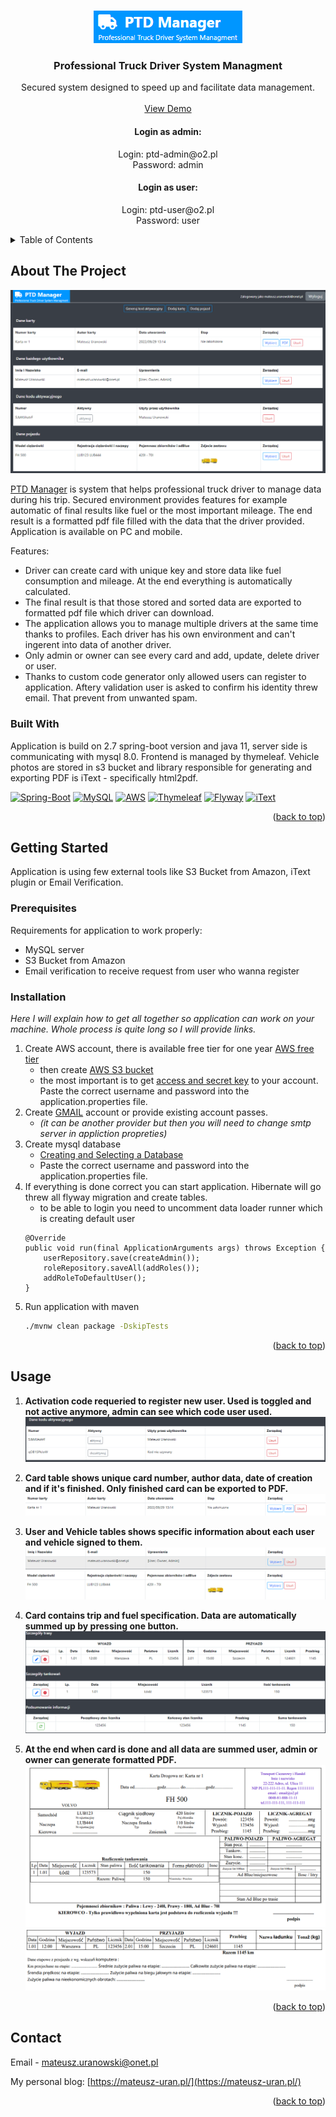 <a name="readme-top"></a>
<!-- PROJECT LOGO -->
<br />
<div align="center">
  <a href="https://github.com/othneildrew/Best-README-Template">
    <img src="readme-img/logo.png" alt="Logo">
  </a>

  <h3 align="center">Professional Truck Driver System Managment</h3>

  <p align="center">
    Secured system designed to speed up and facilitate data management.
    <br />
    <br />
    <a href="http://ptdmanager-env.eba-uuwpwxj2.eu-central-1.elasticbeanstalk.com/">View Demo</a>
  </p>
  <p>
  <h4>Login as admin:</h4>
    Login: ptd-admin@o2.pl </br>
    Password: admin
  <h4>Login as user:</h4>
    Login: ptd-user@o2.pl </br>
    Password: user
  </p>
</div>

<!-- TABLE OF CONTENTS -->
<details>
  <summary>Table of Contents</summary>
  <ol>
    <li>
      <a href="#about-the-project">About The Project</a>
      <ul>
        <li><a href="#built-with">Built With</a></li>
      </ul>
    </li>
    <li>
      <a href="#getting-started">Getting Started</a>
      <ul>
        <li><a href="#prerequisites">Prerequisites</a></li>
        <li><a href="#installation">Installation</a></li>
      </ul>
    </li>
    <li><a href="#usage">Usage</a></li>
    <li><a href="#contact">Contact</a></li>
  </ol>
</details>

<!-- ABOUT THE PROJECT -->
## About The Project

[![Main page Screen Shot][main-page]]([https://example.com](http://ptdmanager-env.eba-uuwpwxj2.eu-central-1.elasticbeanstalk.com/))

[PTD Manager](http://ptdmanager-env.eba-uuwpwxj2.eu-central-1.elasticbeanstalk.com/) is system that helps professional truck driver to manage data during his trip.
Secured environment provides features for example automatic of final results like fuel or the most important mileage. 
The end result is a formatted pdf file filled with the data that the driver provided. Application is available on PC and mobile.

Features:
* Driver can create card with unique key and store data like fuel consumption and mileage. At the end everything is automatically calculated.
* The final result is that those stored and sorted data are exported to formatted pdf file which driver can download.
* The application allows you to manage multiple drivers at the same time thanks to profiles. Each driver has his own environment and can't ingerent into data of      another driver.
* Only admin or owner can see every card and add, update, delete driver or user. 
* Thanks to custom code generator only allowed users can register to application. Aftery validation user is asked to confirm his identity threw email. That prevent from unwanted spam.

### Built With

Application is build on 2.7 spring-boot version and java 11, server side is communicating with mysql 8.0. Frontend is managed by thymeleaf. Vehicle photos are stored in s3 bucket and library responsible for generating and exporting PDF is iText - specifically html2pdf.

[![Spring-Boot][Spring-Boot]][Spring-url]
[![MySQL][MySQL]][MySQL-url]
[![AWS][AWS]][AWS-url]
[![Thymeleaf][Thymeleaf]][Thymeleaf-url]
[![Flyway][Flyway]][Flyway-url]
[![iText][iText]][iText-url]

<p align="right">(<a href="#readme-top">back to top</a>)</p>

<!-- GETTING STARTED -->
## Getting Started

Application is using few external tools like S3 Bucket from Amazon, iText plugin or Email Verification.

### Prerequisites

Requirements for application to work properly: 
* MySQL server
* S3 Bucket from Amazon
* Email verification to receive request from user who wanna register

### Installation

_Here I will explain how to get all together so application can work on your machine. Whole process is quite long so I will provide links._

1. Create AWS account, there is available free tier for one year [AWS free tier]
    - then create [AWS S3 bucket]
    - the most important is to get [access and secret key] to your account. Paste the correct username and password into the application.properties file.
2. Create [GMAIL] account or provide existing account passes.
    - *(it can be another provider but then you will need to change smtp server in appliction propreties)*
3. Create mysql database
    - [Creating and Selecting a Database]
    - Paste the correct username and password into the application.properties file.
5. If everything is done correct you can start application. Hibernate will go threw all flyway migration and create tables.
    - to be able to login you need to uncomment data loader runner which is creating default user
    ```
    @Override
    public void run(final ApplicationArguments args) throws Exception {
        userRepository.save(createAdmin());
        roleRepository.saveAll(addRoles());
        addRoleToDefaultUser();
    }
    ```
 6. Run application with maven 
    ```sh
    ./mvnw clean package -DskipTests
    ```

<p align="right">(<a href="#readme-top">back to top</a>)</p>

<!-- USAGE EXAMPLES -->
## Usage
1. **Activation code requeried to register new user. Used is toggled and not active anymore, admin can see which code user used.**
  ![Code table][code_used]
  
2. **Card table shows unique card number, author data, date of creation and if it's finished. Only finished card can be exported to PDF.**
  ![Card][card]
  
3. **User and Vehicle tables shows specific information about each user and vehicle signed to them.**
  ![User][user]
  ![Vehicle][vehicle]
  
4. **Card contains trip and fuel specification. Data are automatically summed up by pressing one button.**
  ![Card spec][card_spec]
  
5. **At the end when card is done and all data are summed user, admin or owner can generate formatted PDF.**
  ![Pdf front][pdf_first]
  ![Pdf second][pdf_second]

<p align="right">(<a href="#readme-top">back to top</a>)</p>

<!-- CONTACT -->
## Contact

Email - mateusz.uranowski@onet.pl

My personal blog: [https://mateusz-uran.pl/](https://mateusz-uran.pl/)

<p align="right">(<a href="#readme-top">back to top</a>)</p>


[main-page]: readme-img/main_page.png
[Spring-Boot]: https://img.shields.io/badge/Spring--Boot-black?logo=springboot&logoColor=6DB33F
[Spring-url]: https://spring.io/
[MySQL]: https://img.shields.io/badge/MySQL-3e4149?logo=mysql&logoColor=%234479A1
[MySQL-url]: https://www.mysql.com/
[AWS]: https://img.shields.io/badge/AWS-fe9900?logo=amazonaws
[AWS-url]: https://aws.amazon.com/
[Thymeleaf]: https://img.shields.io/badge/Thymeleaf-005F0F?logo=thymeleaf
[Thymeleaf-url]: https://www.thymeleaf.org/
[Flyway]: https://img.shields.io/badge/Flyway-CC0200?logo=flyway
[Flyway-url]: https://flywaydb.org/
[iText]: https://img.shields.io/badge/iText-084975
[iText-url]: https://itextpdf.com/

[AWS free tier]: https://aws.amazon.com/free/?all-free-tier.sort-by=item.additionalFields.SortRank&all-free-tier.sort-order=asc&awsf.Free%20Tier%20Types=*all&awsf.Free%20Tier%20Categories=*all
[AWS S3 bucket]: https://docs.aws.amazon.com/AmazonS3/latest/userguide/creating-bucket.html
[GMAIL]: https://support.google.com/mail/answer/56256?hl=en
[access and secret key]: https://docs.aws.amazon.com/IAM/latest/UserGuide/id_credentials_access-keys.html
[Creating and Selecting a Database]: https://dev.mysql.com/doc/refman/8.0/en/creating-database.html

[code_used]: readme-img/access_code.png
[card]: readme-img/card.png
[user]: readme-img/user.png
[vehicle]: readme-img/vehicle.png
[card_spec]: readme-img/spec_card.png
[pdf_first]: readme-img/pdf_first.png
[pdf_second]: readme-img/pdf_second.png
